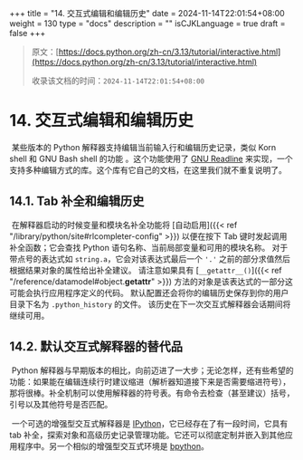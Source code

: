 +++
title = "14. 交互式编辑和编辑历史"
date = 2024-11-14T22:01:54+08:00
weight = 130
type = "docs"
description = ""
isCJKLanguage = true
draft = false
+++

> 原文：[https://docs.python.org/zh-cn/3.13/tutorial/interactive.html](https://docs.python.org/zh-cn/3.13/tutorial/interactive.html)
>
> 收录该文档的时间：`2024-11-14T22:01:54+08:00`

# 14. 交互式编辑和编辑历史

​	某些版本的 Python 解释器支持编辑当前输入行和编辑历史记录，类似 Korn shell 和 GNU Bash shell 的功能 。这个功能使用了 [GNU Readline](https://tiswww.case.edu/php/chet/readline/rltop.html) 来实现，一个支持多种编辑方式的库。这个库有它自己的文档，在这里我们就不重复说明了。



## 14.1. Tab 补全和编辑历史

​	在解释器启动的时候变量和模块名补全功能将 [自动启用]({{< ref "/library/python/site#rlcompleter-config" >}}) 以便在按下 Tab 键时发起调用补全函数；它会查找 Python 语句名称、当前局部变量和可用的模块名称。 对于带点号的表达式如 `string.a`，它会对该表达式最后一个 `'.'` 之前的部分求值然后根据结果对象的属性给出补全建议。 请注意如果具有 [`__getattr__()`]({{< ref "/reference/datamodel#object.__getattr__" >}}) 方法的对象是该表达式的一部分这可能会执行应用程序定义的代码。 默认配置还会将你的编辑历史保存到你的用户目录下名为 `.python_history` 的文件。 该历史在下一次交互式解释器会话期间将继续可用。



## 14.2. 默认交互式解释器的替代品

​	Python 解释器与早期版本的相比，向前迈进了一大步；无论怎样，还有些希望的功能：如果能在编辑连续行时建议缩进（解析器知道接下来是否需要缩进符号），那将很棒。补全机制可以使用解释器的符号表。有命令去检查（甚至建议）括号，引号以及其他符号是否匹配。

​	一个可选的增强型交互式解释器是 [IPython](https://ipython.org/)，它已经存在了有一段时间，它具有 tab 补全，探索对象和高级历史记录管理功能。它还可以彻底定制并嵌入到其他应用程序中。另一个相似的增强型交互式环境是 [bpython](https://bpython-interpreter.org/)。
